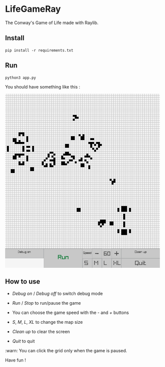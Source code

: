 # LifeGameRay

The Conway's Game of Life made with Raylib.

## Install

`pip install -r requirements.txt`

## Run

`python3 app.py`

You should have something like this :

![picture](pic.png)


## How to use

- _Debug on_ / _Debug off_ to switch debug mode

- _Run_ / _Stop_ to run/pause the game

- You can choose the game speed with the _-_ and _+_ buttons

- _S_, _M_, _L_, _XL_ to change the map size

- _Clean up_ to clear the screen

- _Quit_ to quit

:warn: You can click the grid only when the game is paused.

Have fun !